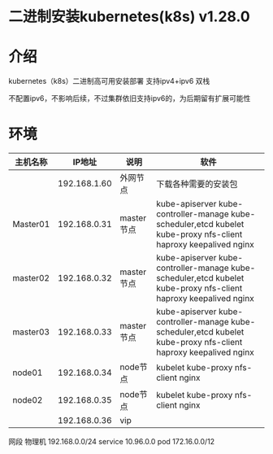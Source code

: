 # 二进制安装kubernetes(k8s) v1.28.0



# 介绍

kubernetes（k8s）二进制高可用安装部署 支持ipv4+ipv6 双栈

不配置ipv6，不影响后续，不过集群依旧支持ipv6的，为后期留有扩展可能性

# 环境

| 主机名称 | IP地址       | 说明       | 软件                                                         |
| -------- | ------------ | ---------- | ------------------------------------------------------------ |
|          | 192.168.1.60 | 外网节点   | 下载各种需要的安装包                                         |
| Master01 | 192.168.0.31 | master节点 | kube-apiserver kube-controller-manage kube-scheduler,etcd kubelet kube-proxy nfs-client haproxy keepalived nginx |
| master02 | 192.168.0.32 | master节点 | kube-apiserver kube-controller-manage kube-scheduler,etcd kubelet kube-proxy nfs-client haproxy keepalived nginx |
| master03 | 192.168.0.33 | master节点 | kube-apiserver kube-controller-manage kube-scheduler,etcd kubelet kube-proxy nfs-client haproxy keepalived nginx |
| node01   | 192.168.0.34 | node节点   | kubelet kube-proxy nfs-client nginx                          |
| node02   | 192.168.0.35 | node节点   | kubelet kube-proxy nfs-client nginx                          |
|          | 192.168.0.36 | vip        |                                                              |

网段 物理机 192.168.0.0/24 service 10.96.0.0 pod 172.16.0.0/12

